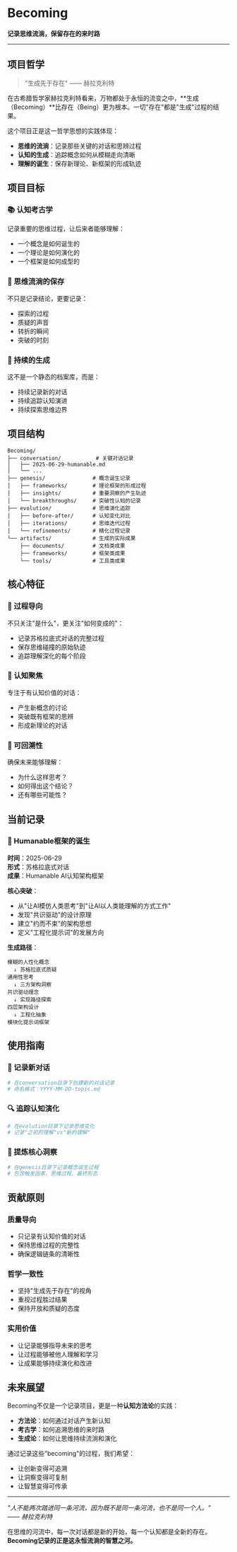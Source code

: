 # Becoming
**记录思维流淌，保留存在的来时路**

---

## 项目哲学

> "生成先于存在" —— 赫拉克利特

在古希腊哲学家赫拉克利特看来，万物都处于永恒的流变之中，**生成（Becoming）**比存在（Being）更为根本。一切"存在"都是"生成"过程的结果。

这个项目正是这一哲学思想的实践体现：
- **思维的流淌**：记录那些关键的对话和思辨过程
- **认知的生成**：追踪概念如何从模糊走向清晰
- **理解的诞生**：保存新理论、新框架的形成轨迹

## 项目目标

### 📚 认知考古学
记录重要的思维过程，让后来者能够理解：
- 一个概念是如何诞生的
- 一个理论是如何演化的  
- 一个框架是如何成型的

### 🌊 思维流淌的保存
不只是记录结论，更要记录：
- 探索的过程
- 质疑的声音
- 转折的瞬间
- 突破的时刻

### 🔄 持续的生成
这不是一个静态的档案库，而是：
- 持续记录新的对话
- 持续追踪认知演进
- 持续探索思维边界

## 项目结构

```
Becoming/
├── conversation/           # 关键对话记录
│   ├── 2025-06-29-humanable.md
│   └── ...
├── genesis/               # 概念诞生记录
│   ├── frameworks/        # 理论框架的形成过程
│   ├── insights/          # 重要洞察的产生轨迹
│   └── breakthroughs/     # 突破性认知的记录
├── evolution/             # 思维演化追踪
│   ├── before-after/      # 认知变化对比
│   ├── iterations/        # 思维迭代过程
│   └── refinements/       # 精化过程记录
└── artifacts/             # 生成的实际成果
    ├── documents/         # 文档类成果
    ├── frameworks/        # 框架类成果
    └── tools/             # 工具类成果
```

## 核心特征

### 🎯 过程导向
不只关注"是什么"，更关注"如何变成的"：
- 记录苏格拉底式对话的完整过程
- 保存思维碰撞的原始轨迹
- 追踪理解深化的每个阶段

### 🧠 认知聚焦
专注于有认知价值的对话：
- 产生新概念的讨论
- 突破既有框架的思辨
- 形成新理论的对话

### 📖 可回溯性
确保未来能够理解：
- 为什么这样思考？
- 如何得出这个结论？
- 还有哪些可能性？

## 当前记录

### 🌟 Humanable框架的诞生
**时间**：2025-06-29  
**形式**：苏格拉底式对话  
**成果**：Humanable AI认知架构框架  

**核心突破**：
- 从"让AI模仿人类思考"到"让AI以人类能理解的方式工作"
- 发现"共识驱动"的设计原理
- 建立"约而不束"的架构思想
- 定义"工程化提示词"的发展方向

**生成路径**：
```
模糊的人性化概念 
  ↓ 苏格拉底式质疑
通用性思考
  ↓ 三方架构洞察  
共识驱动理念
  ↓ 实现路径探索
四层架构设计
  ↓ 工程化抽象
模块化提示词框架
```

## 使用指南

### 📝 记录新对话
```bash
# 在conversation目录下创建新的对话记录
# 命名格式：YYYY-MM-DD-topic.md
```

### 🔍 追踪认知演化
```bash
# 在evolution目录下记录思维变化
# 记录"之前的理解"vs"新的理解"
```

### 🎯 提炼核心洞察
```bash
# 在genesis目录下记录概念诞生过程
# 包含触发因素、思维过程、最终形态
```

## 贡献原则

### 质量导向
- 只记录有认知价值的对话
- 保持思维过程的完整性
- 确保逻辑链条的清晰性

### 哲学一致性
- 坚持"生成先于存在"的视角
- 重视过程胜过结果
- 保持开放和质疑的态度

### 实用价值
- 让记录能够指导未来的思考
- 让过程能够被他人理解和学习
- 让成果能够持续演化和改进

## 未来展望

Becoming不仅是一个记录项目，更是一种**认知方法论**的实践：

- **方法论**：如何通过对话产生新认知
- **考古学**：如何追溯思维的来时路
- **生成论**：如何让思维持续流淌和演化

通过记录这些"becoming"的过程，我们希望：
- 让创新变得可追溯
- 让洞察变得可复制
- 让智慧变得可传承

---

*"人不能两次踏进同一条河流，因为既不是同一条河流，也不是同一个人。"*  
*—— 赫拉克利特*

在思维的河流中，每一次对话都是新的开始，每一个认知都是全新的存在。  
**Becoming记录的正是这永恒流淌的智慧之河。** 